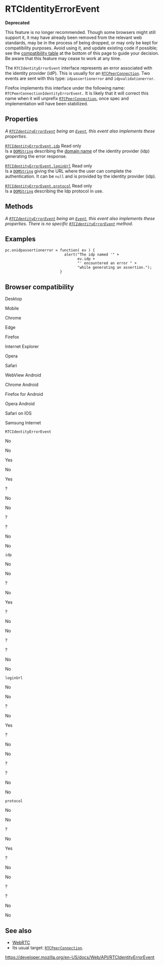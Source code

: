 # RTCIdentityErrorEvent

**Deprecated**

This feature is no longer recommended. Though some browsers might still support it, it may have already been removed from the relevant web standards, may be in the process of being dropped, or may only be kept for compatibility purposes. Avoid using it, and update existing code if possible; see the [compatibility table](#browser_compatibility) at the bottom of this page to guide your decision. Be aware that this feature may cease to work at any time.

The `RTCIdentityErrorEvent` interface represents an error associated with the identity provider (idP). This is usually for an [`RTCPeerConnection`](rtcpeerconnection). Two events are sent with this type: `idpassertionerror` and `idpvalidationerror`.

Firefox implements this interface under the following name: `RTCPeerConnectionIdentityErrorEvent.` It is likely that it will correct this name when it will unprefix [`RTCPeerConnection`](rtcpeerconnection), once spec and implementation will have been stabilized.

## Properties

_A [`RTCIdentityErrorEvent`](rtcidentityerrorevent) being an [`Event`](event), this event also implements these properties_.

[`RTCIdentityErrorEvent.idp`](rtcidentityerrorevent/idp) <span class="badge inline readonly">Read only </span>  
Is a [`DOMString`](domstring) describing the [domain name](https://developer.mozilla.org/en-US/docs/Glossary/Domain_name) of the identity provider (idp) generating the error response.

[`RTCIdentityErrorEvent.loginUrl`](rtcidentityerrorevent/loginurl) <span class="badge inline readonly">Read only </span>  
Is a [`DOMString`](domstring) giving the URL where the user can complete the authentication. It can be `null` and is provided by the identity provider (idp).

[`RTCIdentityErrorEvent.protocol`](rtcidentityerrorevent/protocol) <span class="badge inline readonly">Read only </span>  
Is a [`DOMString`](domstring) describing the Idp protocol in use.

## Methods

_A [`RTCIdentityErrorEvent`](rtcidentityerrorevent) being an [`Event`](event), this event also implements these properties. There is no specific [`RTCIdentityErrorEvent`](rtcidentityerrorevent) method._

## Examples

    pc.onidpassertionerror = function( ev ) {
                               alert("The idp named '" +
                                     ev.idp +
                                     "' encountered an error " +
                                     "while generating an assertion.");
                             }

## Browser compatibility

Desktop

Mobile

Chrome

Edge

Firefox

Internet Explorer

Opera

Safari

WebView Android

Chrome Android

Firefox for Android

Opera Android

Safari on IOS

Samsung Internet

`RTCIdentityErrorEvent`

No

No

Yes

No

Yes

?

No

No

?

?

No

No

`idp`

No

No

?

No

Yes

?

No

No

?

?

No

No

`loginUrl`

No

No

?

No

Yes

?

No

No

?

?

No

No

`protocol`

No

No

?

No

Yes

?

No

No

?

?

No

No

## See also

- [WebRTC](webrtc_api)
- Its usual target: [`RTCPeerConnection`](rtcpeerconnection).

<a href="https://developer.mozilla.org/en-US/docs/Web/API/RTCIdentityErrorEvent" class="_attribution-link">https://developer.mozilla.org/en-US/docs/Web/API/RTCIdentityErrorEvent</a>

